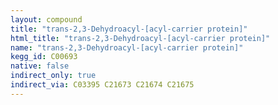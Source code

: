 ```yaml
---
layout: compound
title: "trans-2,3-Dehydroacyl-[acyl-carrier protein]"
html_title: "trans-2,3-Dehydroacyl-[acyl-carrier protein]"
name: "trans-2,3-Dehydroacyl-[acyl-carrier protein]"
kegg_id: C00693
native: false
indirect_only: true
indirect_via: C03395 C21673 C21674 C21675
---
```

